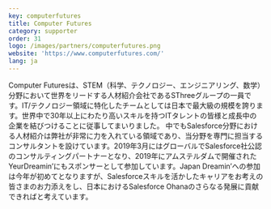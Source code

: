```yaml
---
key: computerfutures
title: Computer Futures
category: supporter
order: 31
logo: /images/partners/computerfutures.png
website: 'https://www.computerfutures.com/'
lang: ja
---
```

Computer Futuresは、STEM（科学、テクノロジー、エンジニアリング、数学）分野において世界をリードする人材紹介会社であるSThreeグループの一員です。IT/テクノロジー領域に特化したチームとしては日本で最大級の規模を誇ります。世界中で30年以上にわたり高いスキルを持つITタレントの皆様と成長中の企業を結びつけることに従事してまいりました。
中でもSalesforce分野における人材紹介は弊社が非常に力を入れている領域であり、当分野を専門に担当するコンサルタントを設けています。2019年3月にはグローバルでSalesforce社公認のコンサルティングパートナーとなり、2019年にアムステルダムで開催されたYeurDreamin’にもスポンサーとして参加しています。Japan Dreamin’への参加は今年が初めてとなりますが、Salesforceスキルを活かしたキャリアをお考えの皆さまのお力添えをし、日本におけるSalesforce Ohanaのさらなる発展に貢献できればと考えています。